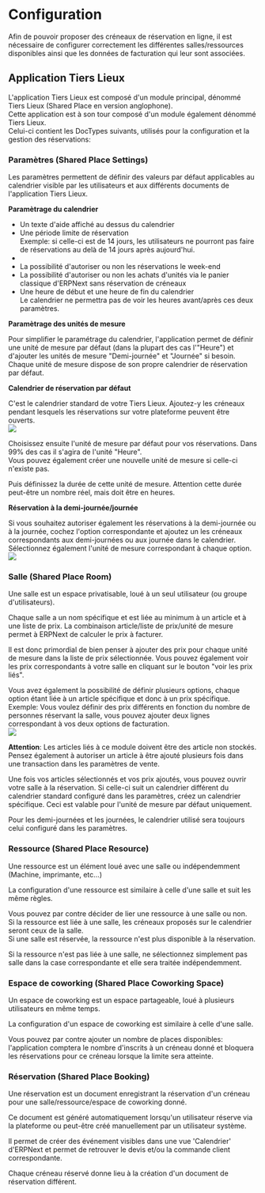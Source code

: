 <!-- add-breadcrumbs -->
# Configuration

Afin de pouvoir proposer des créneaux de réservation en ligne, il est nécessaire de configurer correctement les différentes salles/ressources disponibles ainsi que les données de facturation qui leur sont associées.

## Application Tiers Lieux

L'application Tiers Lieux est composé d'un module principal, dénommé Tiers Lieux (Shared Place en version anglophone).  
Cette application est à son tour composé d'un module également dénommé Tiers Lieux.  
Celui-ci contient les DocTypes suivants, utilisés pour la configuration et la gestion des réservations:

### Paramètres (Shared Place Settings)

Les paramètres permettent de définir des valeurs par défaut applicables au calendrier visible par les utilisateurs et aux différents documents de l'application Tiers Lieux.  

**Paramètrage du calendrier**  
- Un texte d'aide affiché au dessus du calendrier 
- Une période limite de réservation  
  Exemple: si celle-ci est de 14 jours, les utilisateurs ne pourront pas faire de réservations au delà de 14 jours après aujourd'hui. 
-  
- La possibilité d'autoriser ou non les réservations le week-end  
- La possibilité d'autoriser ou non les achats d'unités via le panier classique d'ERPNext sans réservation de créneaux  
- Une heure de début et une heure de fin du calendrier  
  Le calendrier ne permettra pas de voir les heures avant/après ces deux paramètres.  

**Paramètrage des unités de mesure**

Pour simplifier le paramétrage du calendrier, l'application permet de définir une unité de mesure par défaut (dans la plupart des cas l'"Heure") et d'ajouter les unités de mesure "Demi-journée" et "Journée" si besoin.  
Chaque unité de mesure dispose de son propre calendrier de réservation par défaut.  

__Calendrier de réservation par défaut__

C'est le calendrier standard de votre Tiers Lieux. Ajoutez-y les créneaux pendant lesquels les réservations sur votre plateforme peuvent être ouverts.  
<img src="/shared_place/assets/default_calendar.png" class="screenshot">

Choisissez ensuite l'unité de mesure par défaut pour vos réservations. Dans 99% des cas il s'agira de l'unité "Heure".  
Vous pouvez également créer une nouvelle unité de mesure si celle-ci n'existe pas.  

Puis définissez la durée de cette unité de mesure. Attention cette durée peut-être un nombre réel, mais doit être en heures.  

__Réservation à la demi-journée/journée__

Si vous souhaitez autoriser également les réservations à la demi-journée ou à la journée, cochez l'option correspondante et ajoutez un les créneaux correspondants aux demi-journées ou aux journée dans le calendrier.  
Sélectionnez également l'unité de mesure correspondant à chaque option.  
<img src="/shared_place/assets/half_day_calendar.png" class="screenshot">
  

### Salle (Shared Place Room)

Une salle est un espace privatisable, loué à un seul utilisateur (ou groupe d'utilisateurs).  

Chaque salle a un nom spécifique et est liée au minimum à un article et à une liste de prix.
La combinaison article/liste de prix/unité de mesure permet à ERPNext de calculer le prix à facturer.  

Il est donc primordial de bien penser à ajouter des prix pour chaque unité de mesure dans la liste de prix sélectionnée.
Vous pouvez également voir les prix correspondants à votre salle en cliquant sur le bouton "voir les prix liés".  

Vous avez également la possibilité de définir plusieurs options, chaque option étant liée à un article spécifique et donc à un prix spécifique.
Exemple: Vous voulez définir des prix différents en fonction du nombre de personnes réservant la salle, vous pouvez ajouter deux lignes correspondant à vos deux options de facturation.  
<img src="/shared_place/assets/room_options.png" class="screenshot">  

__Attention__: Les articles liés à ce module doivent être des article non stockés.
Pensez également à autoriser un article à être ajouté plusieurs fois dans une transaction dans les paramètres de vente.


Une fois vos articles sélectionnés et vos prix ajoutés, vous pouvez ouvrir votre salle à la réservation.
Si celle-ci suit un calendrier différent du calendrier standard configuré dans les paramètres, créez un calendrier spécifique.
Ceci est valable pour l'unité de mesure par défaut uniquement.

Pour les demi-journées et les journées, le calendrier utilisé sera toujours celui configuré dans les paramètres.


### Ressource (Shared Place Resource)

Une ressource est un élément loué avec une salle ou indépendemment (Machine, imprimante, etc...)  

La configuration d'une ressource est similaire à celle d'une salle et suit les même règles.  

Vous pouvez par contre décider de lier une ressource à une salle ou non.  
Si la ressource est liée à une salle, les créneaux proposés sur le calendrier seront ceux de la salle.  
Si une salle est réservée, la ressource n'est plus disponible à la réservation.  

Si la ressource n'est pas liée à une salle, ne sélectionnez simplement pas salle dans la case correspondante et elle sera traitée indépendemment.  


### Espace de coworking (Shared Place Coworking Space)

Un espace de coworking est un espace partageable, loué à plusieurs utilisateurs en même temps.  

La configuration d'un espace de coworking est similaire à celle d'une salle.  

Vous pouvez par contre ajouter un nombre de places disponibles: l'application comptera le nombre d'inscrits à un créneau donné et bloquera les réservations pour ce créneau lorsque la limite sera atteinte.


### Réservation (Shared Place Booking)

Une réservation est un document enregistrant la réservation d'un créneau pour une salle/ressource/espace de coworking donné.  

Ce document est généré automatiquement lorsqu'un utilisateur réserve via la plateforme ou peut-être créé manuellement par un utilisateur système.  

Il permet de créer des événement visibles dans une vue 'Calendrier' d'ERPNext et permet de retrouver le devis et/ou la commande client correspondante.  

Chaque créneau réservé donne lieu à la création d'un document de réservation différent.  


<!-- markdown -->